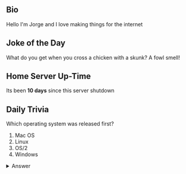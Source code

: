 ## Bio

Hello I'm Jorge and I love making things for the internet

## Joke of the Day

What do you get when you cross a chicken with a skunk? A fowl smell!

## Home Server Up-Time

Its been **10 days** since this server shutdown


## Daily Trivia

Which operating system was released first?
 1. Mac OS
 2. Linux
 3. OS/2
 4. Windows

<details>
  <summary>Answer</summary>
  Mac OS
</details>
